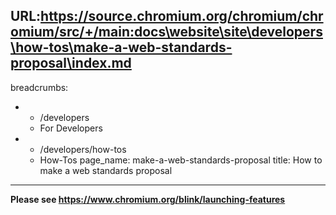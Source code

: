 URL:https://source.chromium.org/chromium/chromium/src/+/main:docs\website\site\developers\how-tos\make-a-web-standards-proposal\index.md
---
breadcrumbs:
- - /developers
  - For Developers
- - /developers/how-tos
  - How-Tos
page_name: make-a-web-standards-proposal
title: How to make a web standards proposal
---

**Please see <https://www.chromium.org/blink/launching-features>**
